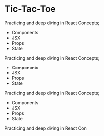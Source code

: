# Tic-Tac-Toe

Practicing and deep diving in React Concepts; 
- Components
- JSX
- Props
- State

Practicing and deep diving in React Concepts; 
- Components
- JSX
- Props
- State


Practicing and deep diving in React Concepts; 
- Components
- JSX
- Props
- State


Practicing and deep diving in React Con

